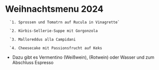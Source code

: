 # Weihnachtsmenu 2024



      `1. Sprossen und Tomatrn auf Rucula in Vinagrette`

      `2. Kürbis-Sellerie-Suppe mit Gorgonzola

      `3. Malloreddus alla Campidani

      `4. Cheesecake mit Passionsfrucht auf Keks 

- Dazu gibt es Vermentino (Weißwein), (Rotwein) oder Wasser und zum Abschluss Espresso


